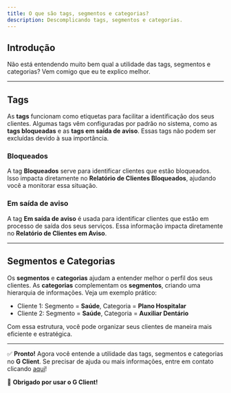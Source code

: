 ```yaml
---
title: O que são tags, segmentos e categorias?
description: Descomplicando tags, segmentos e categorias.
---
```


## Introdução

Não está entendendo muito bem qual a utilidade das tags, segmentos e categorias? Vem comigo que eu te explico melhor.

---

## Tags

As **tags** funcionam como etiquetas para facilitar a identificação dos seus clientes. Algumas tags vêm configuradas por padrão no sistema, como as **tags bloqueadas** e as **tags em saída de aviso**. Essas tags não podem ser excluídas devido à sua importância.

### Bloqueados

A tag **Bloqueados** serve para identificar clientes que estão bloqueados. Isso impacta diretamente no **Relatório de Clientes Bloqueados**, ajudando você a monitorar essa situação.

### Em saída de aviso

A tag **Em saída de aviso** é usada para identificar clientes que estão em processo de saída dos seus serviços. Essa informação impacta diretamente no **Relatório de Clientes em Aviso**.

---

## Segmentos e Categorias

Os **segmentos** e **categorias** ajudam a entender melhor o perfil dos seus clientes. As **categorias** complementam os **segmentos**, criando uma hierarquia de informações. Veja um exemplo prático:

- Cliente 1: Segmento = **Saúde**, Categoria = **Plano Hospitalar**
- Cliente 2: Segmento = **Saúde**, Categoria = **Auxiliar Dentário**

Com essa estrutura, você pode organizar seus clientes de maneira mais eficiente e estratégica.

---

✅ **Pronto!** Agora você entende a utilidade das tags, segmentos e categorias no **G Client**. Se precisar de ajuda ou mais informações, entre em contato clicando [aqui](https://api.whatsapp.com/send?phone=5544997046569&text=Preciso%20de%20ajuda%20sobre%20um%20tutorial)!

🎉 **Obrigado por usar o G Client!**
